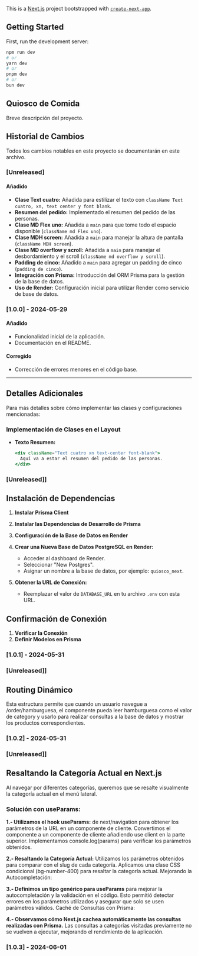 This is a [Next.js](https://nextjs.org/) project bootstrapped with [`create-next-app`](https://github.com/vercel/next.js/tree/canary/packages/create-next-app).

## Getting Started

First, run the development server:

```bash
npm run dev
# or
yarn dev
# or
pnpm dev
# or
bun dev
```

## Quiosco de Comida

Breve descripción del proyecto.


## Historial de Cambios

Todos los cambios notables en este proyecto se documentarán en este archivo.

### [Unreleased]

#### Añadido
- **Clase Text cuatro:** Añadida para estilizar el texto con `className Text cuatro, xn, text center y font blank`.
- **Resumen del pedido:** Implementado el resumen del pedido de las personas.
- **Clase MD Flex uno:** Añadida a `main` para que tome todo el espacio disponible (`className md Flex uno`).
- **Clase MDH screen:** Añadida a `main` para manejar la altura de pantalla (`className MDH screen`).
- **Clase MD overflow y scroll:** Añadida a `main` para manejar el desbordamiento y el scroll (`className md overflow y scroll`).
- **Padding de cinco:** Añadido a `main` para agregar un padding de cinco (`padding de cinco`).
- **Integración con Prisma:** Introducción del ORM Prisma para la gestión de la base de datos.
- **Uso de Render:** Configuración inicial para utilizar Render como servicio de base de datos.

### [1.0.0] - 2024-05-29

#### Añadido
- Funcionalidad inicial de la aplicación.
- Documentación en el README.

#### Corregido
- Corrección de errores menores en el código base.

---

## Detalles Adicionales

Para más detalles sobre cómo implementar las clases y configuraciones mencionadas:

### Implementación de Clases en el Layout

- **Texto Resumen:** 
  ```jsx
  <div className="Text cuatro xn text-center font-blank">
    Aquí va a estar el resumen del pedido de las personas.
  </div>

###  [Unreleased]]

## Instalación de Dependencias

1. **Instalar Prisma Client**
2. **Instalar las Dependencias de Desarrollo de Prisma**
3. **Configuración de la Base de Datos en Render**

1. **Crear una Nueva Base de Datos PostgreSQL en Render:**
    - Acceder al dashboard de Render.
    - Seleccionar "New Postgres".
    - Asignar un nombre a la base de datos, por ejemplo: `quiosco_next`.


2. **Obtener la URL de Conexión:**
    - Reemplazar el valor de `DATABASE_URL` en tu archivo `.env` con esta URL.

## Confirmación de Conexión

1. **Verificar la Conexión**
2. **Definir Modelos en Prisma**

### [1.0.1] - 2024-05-31


###  [Unreleased]]

## Routing Dinámico

Esta estructura permite que cuando un usuario navegue a /order/hamburguesa, 
el componente pueda leer hamburguesa como el valor de category y usarlo para realizar consultas a la base de datos y mostrar los productos correspondientes.

### [1.0.2] - 2024-05-31


###  [Unreleased]]

## Resaltando la Categoría Actual en Next.js

Al navegar por diferentes categorías, queremos que se resalte visualmente la categoría actual en el menú lateral.


### Solución con useParams:

**1.- Utilizamos el hook useParams:**  de next/navigation para obtener los parámetros de la URL en un componente de cliente.
Convertimos el componente a un componente de cliente añadiendo use client en la parte superior.
Implementamos console.log(params) para verificar los parámetros obtenidos.

**2.- Resaltando la Categoría Actual:**
Utilizamos los parámetros obtenidos para comparar con el slug de cada categoría.
Aplicamos una clase CSS condicional (bg-number-400) para resaltar la categoría actual.
Mejorando la Autocompletación:

**3.- Definimos un tipo genérico para useParams** para mejorar la autocompletación y la validación en el código.
Esto permitió detectar errores en los parámetros utilizados y asegurar que solo se usen parámetros válidos.
Caché de Consultas con Prisma:

**4.- Observamos cómo Next.js cachea automáticamente las consultas realizadas con Prisma.**
Las consultas a categorías visitadas previamente no se vuelven a ejecutar, mejorando el rendimiento de la aplicación.

### [1.0.3] - 2024-06-01
